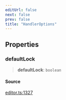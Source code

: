 ```yaml
---
editUrl: false
next: false
prev: false
title: "HandlerOptions"
---
```


## Properties

### defaultLock

> **defaultLock**: `boolean`

#### Source

[editor.ts:1327](https://github.com/dgmjs/dgmjs/blob/main/packages/core/src/editor.ts#L1327)
